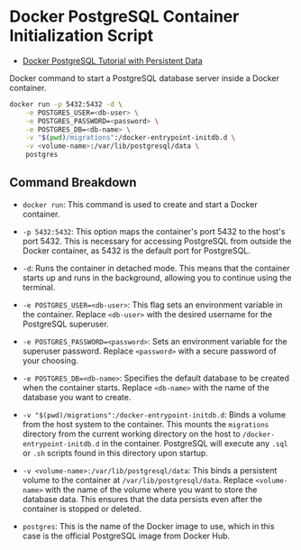 # Docker PostgreSQL Container Initialization Script

- [Docker PostgreSQL Tutorial with Persistent Data](https://youtu.be/G3gnMSyX-XM?si=3BlD1SeZAOLdjB6L)

Docker command to start a PostgreSQL database server inside a Docker container.

```sh
docker run -p 5432:5432 -d \
    -e POSTGRES_USER=<db-user> \
    -e POSTGRES_PASSWORD=<password> \
    -e POSTGRES_DB=<db-name> \
    -v "$(pwd)/migrations":/docker-entrypoint-initdb.d \
    -v <volume-name>:/var/lib/postgresql/data \
    postgres
```

## Command Breakdown

- `docker run`: This command is used to create and start a Docker container.

- `-p 5432:5432`: This option maps the container's port 5432 to the host's port 5432. This is necessary for accessing PostgreSQL from outside the Docker container, as 5432 is the default port for PostgreSQL.

- `-d`: Runs the container in detached mode. This means that the container starts up and runs in the background, allowing you to continue using the terminal.

- `-e POSTGRES_USER=<db-user>`: This flag sets an environment variable in the container. Replace `<db-user>` with the desired username for the PostgreSQL superuser.

- `-e POSTGRES_PASSWORD=<password>`: Sets an environment variable for the superuser password. Replace `<password>` with a secure password of your choosing.

- `-e POSTGRES_DB=<db-name>`: Specifies the default database to be created when the container starts. Replace `<db-name>` with the name of the database you want to create.

- `-v "$(pwd)/migrations":/docker-entrypoint-initdb.d`: Binds a volume from the host system to the container. This mounts the `migrations` directory from the current working directory on the host to `/docker-entrypoint-initdb.d` in the container. PostgreSQL will execute any `.sql` or `.sh` scripts found in this directory upon startup.

- `-v <volume-name>:/var/lib/postgresql/data`: This binds a persistent volume to the container at `/var/lib/postgresql/data`. Replace `<volume-name>` with the name of the volume where you want to store the database data. This ensures that the data persists even after the container is stopped or deleted.

- `postgres`: This is the name of the Docker image to use, which in this case is the official PostgreSQL image from Docker Hub.
